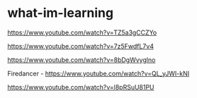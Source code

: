 # what-im-learning
https://www.youtube.com/watch?v=TZ5a3gCCZYo

https://www.youtube.com/watch?v=7z5FwdfL7v4

https://www.youtube.com/watch?v=8bDgWvyglno

Firedancer - https://www.youtube.com/watch?v=QL_yJWI-kNI

https://www.youtube.com/watch?v=l8pRSuU81PU
